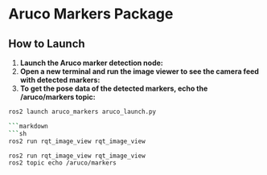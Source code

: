 # Aruco Markers Package

## How to Launch

1. **Launch the Aruco marker detection node:**
2. **Open a new terminal and run the image viewer to see the camera feed with detected markers:**
3. **To get the pose data of the detected markers, echo the /aruco/markers topic:**

```sh
ros2 launch aruco_markers aruco_launch.py

```markdown
```sh
ros2 run rqt_image_view rqt_image_view

ros2 run rqt_image_view rqt_image_view
ros2 topic echo /aruco/markers
